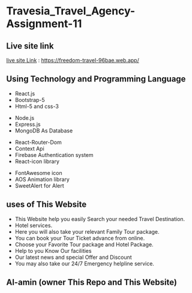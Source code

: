 # Travesia_Travel_Agency-Assignment-11

## Live site link

[live site Link](https://freedom-travel-96bae.web.app/) : https://freedom-travel-96bae.web.app/

## Using Technology and Programming Language

- React.js
- Bootstrap-5
- Html-5 and css-3

* Node.js
* Express.js
* MongoDB As Database

- React-Router-Dom
- Context Api
- Firebase Authentication system
- React-icon library

* FontAwesome icon
* AOS Animation library
* SweetAlert for Alert

## uses of This Website

- This Website help you easily Search your needed Travel Destination.
- Hotel services.
- Here you will also take your relevant Family Tour package.
- You can book your Tour Ticket advance from online.
- Choose your Favorite Tour package and Hotel Package.
- Help to you Know Our facilities
- Our latest news and special Offer and Discount
- You may also take our 24/7 Emergency helpline service.

## Al-amin (owner This Repo and This Website)


